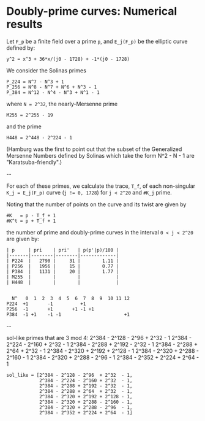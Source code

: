 # Doubly-prime curves: Numerical results

Let `F_p` be a finite field over a prime `p`, and
`E_j(F_p)` be the elliptic curve defined by:

    y^2 = x^3 + 36*x/(j0 - 1728) + -1*(j0 - 1728)

We consider the Solinas primes

    P_224 = N^7 - N^3 + 1
    P_256 = N^8 - N^7 + N^6 + N^3 - 1
    P_384 = N^12 - N^4 - N^3 + N^1 - 1

where `N = 2^32`, the nearly-Mersenne prime

    M255 = 2^255 - 19

and the prime

    H448 = 2^448 - 2^224 - 1
    
(Hamburg was the first to point out that the subset
of the Generalized Mersenne Numbers defined by Solinas
which take the form N^2 - N - 1 are "Karatsuba-friendly".)

--

For each of these primes, we calculate the trace, `T_f`,
of each non-singular `K_j = E_j(F_p)` curve
(`j != 0, 1728`) for `j < 2^20` and `#K_j`
prime.

Noting that the number of points on the curve and 
its twist are given by

    #K   = p - T_f + 1
    #K^t = p + T_f + 1

the number of prime and doubly-prime curves in the
interval `0 < j < 2^20` are given by:

    | p     | pri    | pri'   | p(p'|p)/100 | 
    |-------|--------|--------|-------------|
    | P224  |   2790 |     31 |        1.11 |
    | P256  |   1956 |     15 |        0.77 |
    | P384  |   1131 |     20 |        1.77 |
    | M255  |        |        |             |
    | H448  |        |        |             |


      N^   0  1  2  3  4  5  6  7  8  9  10 11 12
    P224  +1       -1          +1
    P256  -1       +1       +1 -1 +1
    P384  -1 +1    -1 -1                       +1


--

sol-like primes that are 3 mod 4:
    2^384 - 2^128 - 2^96  + 2^32  - 1
    2^384 - 2^224 - 2^160 + 2^32  - 1
    2^384 - 2^288 + 2^192 - 2^32  - 1
    2^384 - 2^288 + 2^64  + 2^32  - 1
    2^384 - 2^320 + 2^192 + 2^128 - 1
    2^384 - 2^320 + 2^288 - 2^160 - 1
    2^384 - 2^320 + 2^288 - 2^96  - 1
    2^384 - 2^352 + 2^224 + 2^64  - 1


```pari
sol_like = [2^384 - 2^128 - 2^96  + 2^32  - 1,
            2^384 - 2^224 - 2^160 + 2^32  - 1,
            2^384 - 2^288 + 2^192 - 2^32  - 1,
            2^384 - 2^288 + 2^64  + 2^32  - 1,
            2^384 - 2^320 + 2^192 + 2^128 - 1,
            2^384 - 2^320 + 2^288 - 2^160 - 1,
            2^384 - 2^320 + 2^288 - 2^96  - 1,
            2^384 - 2^352 + 2^224 + 2^64  - 1]
```
